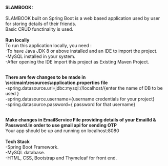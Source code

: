 **SLAMBOOK:**
<br><br>
SLAMBOOK built on Spring Boot is a web based application used by user for storing details of their friends.
<br>
Basic CRUD functinality is used.
<br><br>
**Run locally**
<br>
To run this application locally, you need :
<br>
-To have Java JDK 8 or above  installed and an IDE to import the project.<br>
-MySQL installed in your system.<br>
-After opening the IDE import this project as Existing Maven Project.
<br><br>

**There are few changes to be made in \src\main\resources\application.properties file**
<br>
-spring.datasource.url=jdbc:mysql://localhost/{enter the name of DB to be used }
<br>
-spring.datasource.username={username credentials for your project}
<br>
-spring.datasource.password={ password for that username}
<br><br>

**Make changes in EmailService File providing details of your EmailId & Password.In order to use gmail api for sending OTP**
<br>
Your app should be up and running on localhost:8080
<br><br>
**Tech Stack**
<br>
-Spring Boot Framework.<br>
-MySQL database.<br>
-HTML, CSS, Bootstrap and Thymeleaf for front end.
